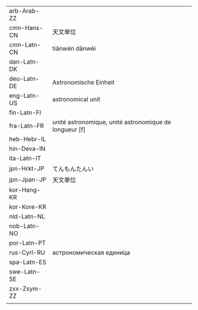 | | | |
|-|-|-|
| arb-Arab-ZZ |  |  |
| cmn-Hans-CN | 天文单位 |  |
| cmn-Latn-CN | tiānwén dānwèi |  |
| dan-Latn-DK |  |  |
| deu-Latn-DE | Astronomische Einheit |  |
| eng-Latn-US | astronomical unit |  |
| fin-Latn-FI |  |  |
| fra-Latn-FR | unité astronomique, unité astronomique de longueur [f] |  |
| heb-Hebr-IL |  |  |
| hin-Deva-IN |  |  |
| ita-Latn-IT |  |  |
| jpn-Hrkt-JP | てんもんたんい |  |
| jpn-Jpan-JP | 天文単位 |  |
| kor-Hang-KR |  |  |
| kor-Kore-KR |  |  |
| nld-Latn-NL |  |  |
| nob-Latn-NO |  |  |
| por-Latn-PT |  |  |
| rus-Cyrl-RU | астрономи́ческая едини́ца |  |
| spa-Latn-ES |  |  |
| swe-Latn-SE |  |  |
| zxx-Zsym-ZZ |  |  |
|  |  |  |
